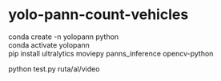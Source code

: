 # yolo-pann-count-vehicles  
conda create -n yolopann python  
conda activate yolopann  
pip install ultralytics moviepy panns_inference opencv-python

python test.py ruta/al/video